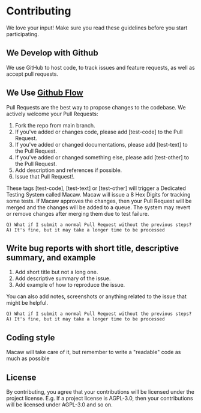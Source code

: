 # Contributing
We love your input! Make sure you read these guidelines before you start participating.

## We Develop with Github
We use GitHub to host code, to track issues and feature requests, as well as accept pull requests.

## We Use [Github Flow](https://guides.github.com/introduction/flow/index.html)
Pull Requests are the best way to propose changes to the codebase. We actively welcome your Pull Requests:

1. Fork the repo from main branch.
2. If you've added or changes code, please add [test-code] to the Pull Request.
3. If you've added or changed documentations, please add [test-text] to the Pull Request.
4. If you've added or changed something else, please add [test-other] to the Pull Request.
5. Add description and references if possible.
6. Issue that Pull Request!.

These tags [test-code], [test-text] or [test-other] will trigger a Dedicated Testing System called Macaw. Macaw will issue a 8 Hex Digits for tracking some tests. If Macaw approves the changes, then your Pull Request will be merged and the changes will be added to a queue. The system may revert or remove changes after merging them due to test failure.

```
Q) What if I submit a normal Pull Request without the previous steps?
A) It's fine, but it may take a longer time to be processed
```

## Write bug reports with short title, descriptive summary, and example
1. Add short title but not a long one.
2. Add descriptive summary of the issue.
3. Add example of how to reproduce the issue.

You can also add notes, screenshots or anything related to the issue that might be helpful.

```
Q) What if I submit a normal Pull Request without the previous steps?
A) It's fine, but it may take a longer time to be processed
```

## Coding style
Macaw will take care of it, but remember to write a "readable" code as much as possible

## License
By contributing, you agree that your contributions will be licensed under the project license. E.g. If a project license is AGPL-3.0, then your contributions will be licensed under AGPL-3.0 and so on.
